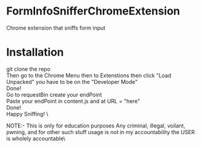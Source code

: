 # FormInfoSnifferChromeExtension
Chrome extension that sniffs form input
# Installation
git clone the repo \
Then go to the Chrome Menu then to Extenstions then click "Load Unpacked" you have to be on the "Developer Mode" \
Done! \
Go to requestBin create your endPoint \
Paste your endPoint in content.js and at URL = "here" \
Done! \
Happy Sniffing! \

NOTE:- This is only for education purposes Any criminal, illegal, voilant, pwning, and for other such stuff usage is not in my accountability the USER is wholely accountable\
